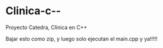 Clinica-c--
===========

Proyecto Catedra, Clinica en C++

Bajar esto como zip, y luego solo ejecutan el main.cpp y ya!!!!!
